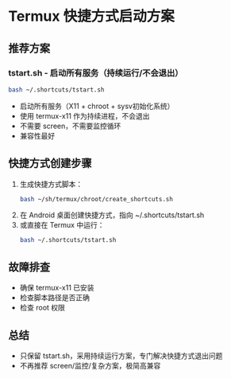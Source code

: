 # Termux 快捷方式启动方案

## 推荐方案

### tstart.sh - 启动所有服务（持续运行/不会退出）
```bash
bash ~/.shortcuts/tstart.sh
```
- 启动所有服务（X11 + chroot + sysv初始化系统）
- 使用 termux-x11 作为持续进程，不会退出
- 不需要 screen，不需要监控循环
- 兼容性最好

## 快捷方式创建步骤

1. 生成快捷方式脚本：
   ```bash
   bash ~/sh/termux/chroot/create_shortcuts.sh
   ```
2. 在 Android 桌面创建快捷方式，指向 ~/.shortcuts/tstart.sh
3. 或直接在 Termux 中运行：
   ```bash
   bash ~/.shortcuts/tstart.sh
   ```

## 故障排查
- 确保 termux-x11 已安装
- 检查脚本路径是否正确
- 检查 root 权限

## 总结
- 只保留 tstart.sh，采用持续运行方案，专门解决快捷方式退出问题
- 不再推荐 screen/监控/复杂方案，极简高兼容 